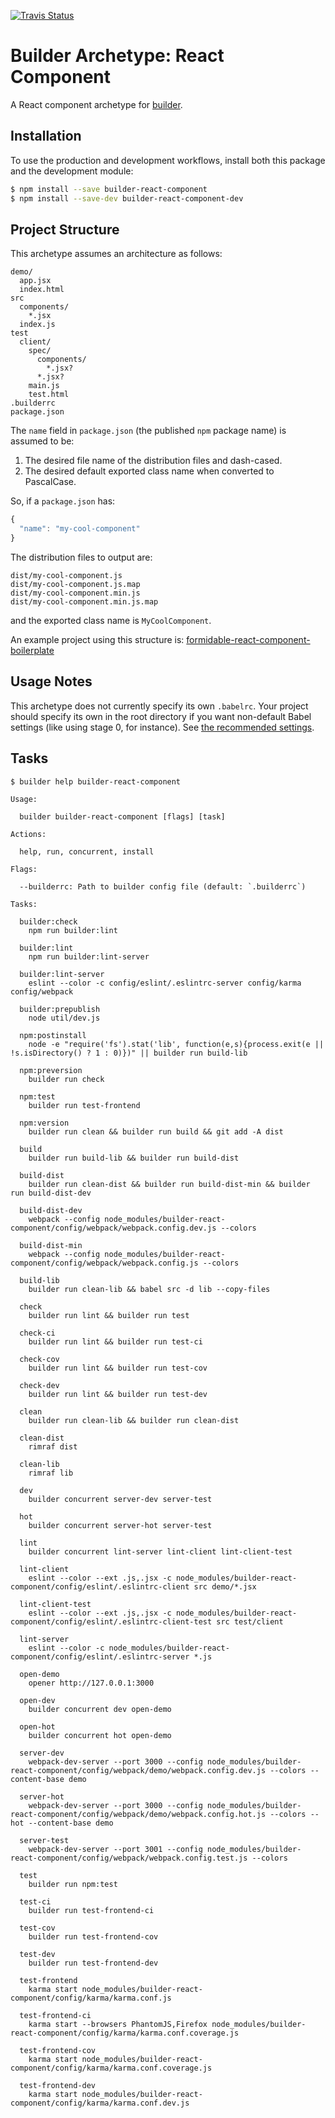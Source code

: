 [![Travis Status][trav_img]][trav_site]

Builder Archetype: React Component
==================================

A React component archetype for [builder][].

## Installation

To use the production and development workflows, install both this package
and the development module:

```sh
$ npm install --save builder-react-component
$ npm install --save-dev builder-react-component-dev
```

## Project Structure

This archetype assumes an architecture as follows:

```
demo/
  app.jsx
  index.html
src
  components/
    *.jsx
  index.js
test
  client/
    spec/
      components/
        *.jsx?
      *.jsx?
    main.js
    test.html
.builderrc
package.json
```

The `name` field in `package.json` (the published `npm` package name) is
assumed to be:

1. The desired file name of the distribution files and dash-cased.
2. The desired default exported class name when converted to PascalCase.

So, if a `package.json` has:

```js
{
  "name": "my-cool-component"
}
```

The distribution files to output are:

```
dist/my-cool-component.js
dist/my-cool-component.js.map
dist/my-cool-component.min.js
dist/my-cool-component.min.js.map
```

and the exported class name is `MyCoolComponent`.

An example project using this structure is:
[formidable-react-component-boilerplate][]

## Usage Notes

This archetype does not currently specify its own `.babelrc`. Your project
should specify its own in the root directory if you want non-default Babel
settings (like using stage 0, for instance). See [the recommended
settings](config/babel/.babelrc).

## Tasks

```
$ builder help builder-react-component

Usage:

  builder builder-react-component [flags] [task]

Actions:

  help, run, concurrent, install

Flags:

  --builderrc: Path to builder config file (default: `.builderrc`)

Tasks:

  builder:check
    npm run builder:lint

  builder:lint
    npm run builder:lint-server

  builder:lint-server
    eslint --color -c config/eslint/.eslintrc-server config/karma config/webpack

  builder:prepublish
    node util/dev.js

  npm:postinstall
    node -e "require('fs').stat('lib', function(e,s){process.exit(e || !s.isDirectory() ? 1 : 0)})" || builder run build-lib

  npm:preversion
    builder run check

  npm:test
    builder run test-frontend

  npm:version
    builder run clean && builder run build && git add -A dist

  build
    builder run build-lib && builder run build-dist

  build-dist
    builder run clean-dist && builder run build-dist-min && builder run build-dist-dev

  build-dist-dev
    webpack --config node_modules/builder-react-component/config/webpack/webpack.config.dev.js --colors

  build-dist-min
    webpack --config node_modules/builder-react-component/config/webpack/webpack.config.js --colors

  build-lib
    builder run clean-lib && babel src -d lib --copy-files

  check
    builder run lint && builder run test

  check-ci
    builder run lint && builder run test-ci

  check-cov
    builder run lint && builder run test-cov

  check-dev
    builder run lint && builder run test-dev

  clean
    builder run clean-lib && builder run clean-dist

  clean-dist
    rimraf dist

  clean-lib
    rimraf lib

  dev
    builder concurrent server-dev server-test

  hot
    builder concurrent server-hot server-test

  lint
    builder concurrent lint-server lint-client lint-client-test

  lint-client
    eslint --color --ext .js,.jsx -c node_modules/builder-react-component/config/eslint/.eslintrc-client src demo/*.jsx

  lint-client-test
    eslint --color --ext .js,.jsx -c node_modules/builder-react-component/config/eslint/.eslintrc-client-test src test/client

  lint-server
    eslint --color -c node_modules/builder-react-component/config/eslint/.eslintrc-server *.js

  open-demo
    opener http://127.0.0.1:3000

  open-dev
    builder concurrent dev open-demo

  open-hot
    builder concurrent hot open-demo

  server-dev
    webpack-dev-server --port 3000 --config node_modules/builder-react-component/config/webpack/demo/webpack.config.dev.js --colors --content-base demo

  server-hot
    webpack-dev-server --port 3000 --config node_modules/builder-react-component/config/webpack/demo/webpack.config.hot.js --colors --hot --content-base demo

  server-test
    webpack-dev-server --port 3001 --config node_modules/builder-react-component/config/webpack/webpack.config.test.js --colors

  test
    builder run npm:test

  test-ci
    builder run test-frontend-ci

  test-cov
    builder run test-frontend-cov

  test-dev
    builder run test-frontend-dev

  test-frontend
    karma start node_modules/builder-react-component/config/karma/karma.conf.js

  test-frontend-ci
    karma start --browsers PhantomJS,Firefox node_modules/builder-react-component/config/karma/karma.conf.coverage.js

  test-frontend-cov
    karma start node_modules/builder-react-component/config/karma/karma.conf.coverage.js

  test-frontend-dev
    karma start node_modules/builder-react-component/config/karma/karma.conf.dev.js
```

[builder]: https://github.com/FormidableLabs/builder
[formidable-react-component-boilerplate]: https://github.com/FormidableLabs/formidable-react-component-boilerplate
[trav_img]: https://api.travis-ci.org/FormidableLabs/builder-react-component.svg
[trav_site]: https://travis-ci.org/FormidableLabs/builder-react-component
